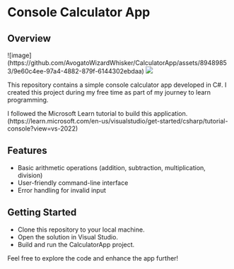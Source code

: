 <h1>Console Calculator App</h1>

<h2>Overview</h2>
![image](https://github.com/AvogatoWizardWhisker/CalculatorApp/assets/89489853/9e60c4ee-97a4-4882-879f-6144302ebdaa)

<img src="https://github-production-user-asset-6210df.s3.amazonaws.com/89489853/345902456-7761a0f6-66fc-4c05-88c6-703c296cf2f5.png?X-Amz-Algorithm=AWS4-HMAC-SHA256&X-Amz-Credential=AKIAVCODYLSA53PQK4ZA%2F20240704%2Fus-east-1%2Fs3%2Faws4_request&X-Amz-Date=20240704T165517Z&X-Amz-Expires=300&X-Amz-Signature=20a71b950846863bb72f76916b0b027333b412caaa6edb37355dc0c5f1bc1e34&X-Amz-SignedHeaders=host&actor_id=89489853&key_id=0&repo_id=819641561">
<p>This repository contains a simple console calculator app developed in C#. I created this project during my free time as part of my journey to learn programming.</p>
<p>I followed the Microsoft Learn tutorial to build this application.<br>(https://learn.microsoft.com/en-us/visualstudio/get-started/csharp/tutorial-console?view=vs-2022)</p>
<h2>Features</h2>
<ul>
  <li>Basic arithmetic operations (addition, subtraction, multiplication, division)</li>
  <li>User-friendly command-line interface</li>
  <li>Error handling for invalid input</li>
</ul>
<h2>Getting Started</h2>
<ul>
  <li>Clone this repository to your local machine.</ol>
  <li>Open the solution in Visual Studio.</ol>
  <li>Build and run the CalculatorApp project.</ol>
</ul>

<p>Feel free to explore the code and enhance the app further!</p>
